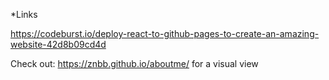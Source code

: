 *Links 


https://codeburst.io/deploy-react-to-github-pages-to-create-an-amazing-website-42d8b09cd4d


Check out: https://znbb.github.io/aboutme/ for a visual view